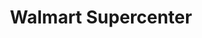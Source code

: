 ---
title: "Walmart Supercenter"
url: /raleigh/walmart-supercenter-new-bern-avenue/
shop: supermarket
---
